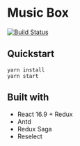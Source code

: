 # Music Box

[![Build Status](https://travis-ci.com/marciohariki/music-box.svg?branch=master)](https://travis-ci.com/marciohariki/music-box)

## Quickstart
```
yarn install
yarn start
```

## Built with
- React 16.9 + Redux
- Antd
- Redux Saga
- Reselect